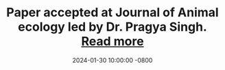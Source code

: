 ---
title: >-
    Paper accepted at Journal of Animal ecology led by Dr. Pragya Singh.
    <a href="https://www.biorxiv.org/content/10.1101/2023.12.20.572488v2.abstract" target="_blank">Read more <i class="fas fa-angle-double-right"></i></a>
date: 2024-01-30 10:00:00 -0800
---